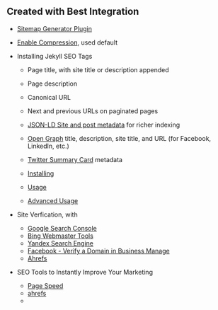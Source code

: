

## Created with Best Integration

- [Sitemap Generator Plugin](https://github.com/jekyll/jekyll-sitemap)
- [Enable Compression](http://jch.penibelst.de/), used default
- Installing Jekyll SEO Tags
    - Page title, with site title or description appended
    - Page description
    - Canonical URL
    - Next and previous URLs on paginated pages
    - [JSON-LD Site and post metadata](https://developers.google.com/search/docs/advanced/structured-data/intro-structured-data) for richer indexing
    - [Open Graph](https://ogp.me/) title, description, site title, and URL (for Facebook, LinkedIn, etc.)
    - [Twitter Summary Card](https://developer.twitter.com/en/docs/twitter-for-websites/cards/guides/getting-started) metadata


    - [Installing](https://github.com/jekyll/jekyll-seo-tag/blob/master/docs/installation.md)
    - [Usage](https://github.com/jekyll/jekyll-seo-tag/blob/master/docs/usage.md)
    - [Advanced Usage](https://github.com/jekyll/jekyll-seo-tag/blob/master/docs/advanced-usage.md)

- Site Verfication, with 
    - [Google Search Console](https://search.google.com/search-console/welcome)
    - [Bing Webmaster Tools](https://www.bing.com/webmasters/searchperf)
    - [Yandex Search Engine](https://webmaster.yandex.com/sites/?_source=top)
    - [Facebook - Verify a Domain in Business Manage](https://developers.facebook.com/webmaster)
    - [Ahrefs](https://app.ahrefs.com/onboarding-project/ownership)
- SEO Tools to Instantly Improve Your Marketing
    - [Page Speed](https://pagespeed.web.dev/?utm_source=psi&utm_medium=redirect)
    - [ahrefs](https://app.ahrefs.com/onboarding)
    - 